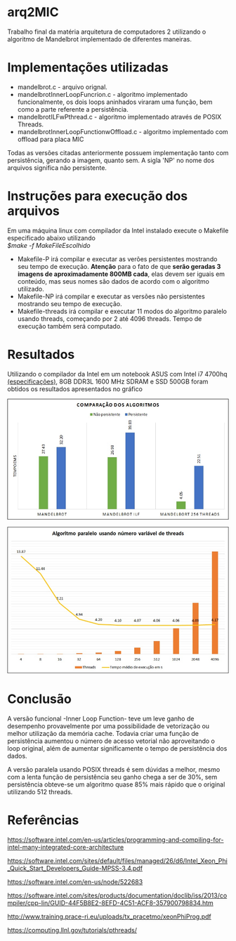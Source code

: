 # arq2MIC
Trabalho final da matéria arquitetura de computadores 2 utilizando o algoritmo de Mandelbrot implementado de diferentes maneiras.

# Implementações utilizadas
- mandelbrot.c - arquivo orignal.  
- mandelbrotInnerLoopFuncrion.c - algoritmo implementado funcionalmente, os dois loops aninhados viraram uma função, bem  como a parte referente a persistência.  
- mandelbrotILFwPthread.c - algoritmo implementado através de POSIX Threads.  
- mandelbrotInnerLoopFunctionwOffload.c - algoritmo implementado com offload para placa MIC  

Todas as versões citadas anteriormente possuem implementação tanto com persistência, gerando a imagem, quanto sem. A sigla 'NP' no nome dos arquivos significa não persistente.

# Instruções para execução dos arquivos
Em uma máquina linux com compilador da Intel instalado execute o Makefile especificado abaixo utilizando  
*$make -f MakeFileEscolhido*
- Makefile-P irá compilar e executar as verões persistentes mostrando seu tempo de execução. **Atenção** para o fato de que **serão geradas 3 imagens de aproximadamente 800MB cada**, elas devem ser iguais em conteúdo, mas seus nomes são dados de acordo com o algoritmo utilizado.
- Makefile-NP irá compilar e executar as versões não persistentes mostrando seu tempo de execução.
- Makefile-threads irá compilar e executar 11 modos do algoritmo paralelo usando threads, começando por 2 até 4096 threads. Tempo de execução também será computado.

# Resultados
Utilizando o compilador da Intel em um notebook ASUS com Intel i7 4700hq [(especificações)](http://ark.intel.com/products/75116/Intel-Core-i7-4700HQ-Processor-6M-Cache-up-to-3_40-GHz), 8GB DDR3L 1600 MHz SDRAM e SSD 500GB foram obtidos os resultados apresentados no gráfico

![Notebook Asus N550J com SSD](https://github.com/dcardos/arq2MIC/blob/master/Graficos/PvsNP.jpg)

![Notebook Asus N550J com SSD threads](https://github.com/dcardos/arq2MIC/blob/master/Graficos/threads.jpg)

# Conclusão
A versão funcional -Inner Loop Function- teve um leve ganho de desempenho provavelmente por uma possibilidade de vetorização ou melhor utilização da memória cache. Todavia criar uma função de persistência aumentou o número de acesso vetorial não aproveitando o loop original, além de aumentar significamente o tempo de persistência dos dados.

A versão paralela usando POSIX threads é sem dúvidas a melhor, mesmo com a lenta função de persistência seu ganho chega a ser de 30%, sem persistência obteve-se um algoritmo quase 85% mais rápido que o original utilizando 512 threads.


# Referências
https://software.intel.com/en-us/articles/programming-and-compiling-for-intel-many-integrated-core-architecture

https://software.intel.com/sites/default/files/managed/26/d6/Intel_Xeon_Phi_Quick_Start_Developers_Guide-MPSS-3.4.pdf

https://software.intel.com/en-us/node/522683

https://software.intel.com/sites/products/documentation/doclib/iss/2013/compiler/cpp-lin/GUID-44F5B8E2-8EFD-4C51-ACF8-357900798834.htm

http://www.training.prace-ri.eu/uploads/tx_pracetmo/xeonPhiProg.pdf

https://computing.llnl.gov/tutorials/pthreads/
